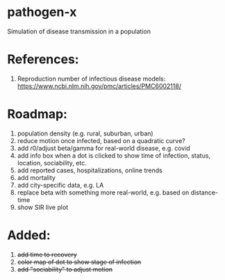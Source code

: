 # pathogen-x
 Simulation of disease transmission in a population

# References:
1. Reproduction number of infectious disease models: https://www.ncbi.nlm.nih.gov/pmc/articles/PMC6002118/

# Roadmap:
1. population density (e.g. rural, suburban, urban)
2. reduce motion once infected, based on a quadratic curve?
3. add r0/adjust beta/gamma for real-world disease, e.g. covid
4. add info box when a dot is clicked to show time of infection, status, location, sociability, etc.
5. add reported cases, hospitalizations, online trends
6. add mortality
7. add city-specific data, e.g. LA
8. replace beta with something more real-world, e.g. based on distance-time
9. show SIR live plot

# Added:
1. ~~add time to recovery~~
2. ~~color map of dot to show stage of infection~~
3. ~~add "sociability" to adjust motion~~